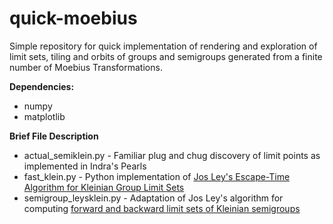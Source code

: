 # quick-moebius

Simple repository for quick implementation of rendering and exploration of limit sets, tiling and orbits of groups and semigroups generated from a finite number of Moebius Transformations.

**Dependencies:**

* numpy
* matplotlib

**Brief File Description**

* actual_semiklein.py - Familiar plug and chug discovery of limit points as implemented in Indra's Pearls
* fast_klein.py - Python implementation of [Jos Ley's Escape-Time Algorithm for Kleinian Group Limit Sets](http://www.josleys.com/articles/Kleinian%20escape-time_3.pdf)
* semigroup_leysklein.py - Adaptation of Jos Ley's algorithm for computing [forward and backward limit sets of Kleinian semigroups](https://arxiv.org/abs/1609.00576)
